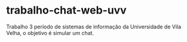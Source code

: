 # trabalho-chat-web-uvv
Trabalho 3 período de sistemas de informação da Universidade de Vila Velha, o objetivo é simular um chat.
